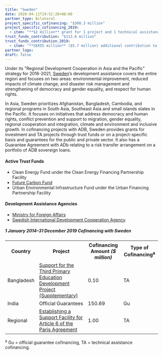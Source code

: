 ```yaml
---
title: "Sweden"
date: 2020-04-11T19:52:20+08:00
partner_type: Bilateral
project_specific_cofinancing: "$368.3 million"
project_specific_cofinancing_2019:
  - item: "**$2 million** grant for 1 project and 1 technical assistance"
trust_funds_contribution: "$113.6 million"
trust_funds_contribution_2019:
  - item: "**SEK55 million** ($5.7 million) additional contribution to the Clean Energy Fund under the Clean Energy Financing Partnership Facility" 
partner_logo:
draft: false
---
```

Under its "Regional Development Cooperation in Asia and the Pacific" strategy for 2016-2021, [Sweden](https://www.adb.org/publications/sweden-fact-sheet)’s development assistance covers the entire region and focuses on two areas: environmental improvement, reduced impacts of climate change, and disaster risk management and strengthening of democracy and gender equality, and respect for human rights.  

In Asia, Sweden prioritizes Afghanistan, Bangladesh, Cambodia, and regional programs in South Asia, Southeast Asia and small islands states in the Pacific. It focuses on initiatives that address democracy and human rights, conflict prevention and support to migration, gender equality, regional cooperation and integration, climate and environment and inclusive growth. In cofinancing projects with ADB, Sweden provides grants for investment and TA projects through trust funds or on a project-specific basis and guarantees for the public and private sector. It also has a Guarantee Agreement with ADb relating to a risk transfer arrangement on a portfolio of ADB sovereign loans.

#### Active Trust Funds 

* Clean Energy Fund under the Clean Energy Financing Partnership Facility  
* [Future Carbon Fund](./modalities/trust-funds/multi-partner-trust-funds/#fcf) 
* Urban Environmental Infrastructure Fund under the Urban Financing Partnership Facility 
 
#### Development Assistance Agencies 

* [Ministry for Foreign Affairs](https://www.government.se/government-of-sweden/ministry-for-foreign-affairs/) 
* [Swedish International Development Cooperation Agency](https://www.sida.se/English/)  

<split>

##### _1 January 2014–31 December 2019_ Cofinancing with Sweden

<table class="table dr-partner-table">
<tr>
<th>Country</th>
<th>Project</th>
<th>Cofinancing Amount <em>($ million)</em></th>
<th>Type of Cofinancing<sup>a</sup></th>
</tr>
<tr>
<td>Bangladesh</td>
<td><a
href="https://www.adb.org/projects/45317-001/main" target="_blank">Support for the Third Primary Education Development Project (Supplementary)</a></td>
<td>0.10 </td>
<td>TA</td>
</tr>
<tr>
<td>India</td>
<td>Official
Guarantees</td>
<td>150.69 </td>
<td>Gu</td>
</tr>
<tr>
<td>Regional</td>
<td><a
href="https://www.adb.org/projects/50404-001/main" target="_blank">Establishing a Support Facility for Article 6 of the Paris Agreement</a></td>
<td>1.00 </td>
<td>TA</td>
</tr>
</table>

<p class="dr-footnote"><sup>a</sup> Gu = official guarantee cofinancing, TA = technical assistance cofinancing.</p>
